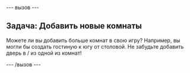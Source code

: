 \--- вызов \---

## Задача: Добавить новые комнаты

Можете ли вы добавить больше комнат в свою игру? Например, вы могли бы создать гостиную к югу от столовой. Не забудьте добавить дверь в / из одной из комнат!

\--- /вызов \---